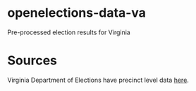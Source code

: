 # openelections-data-va
Pre-processed election results for Virginia

# Sources
Virginia Department of Elections have precinct level data
[here](http://historical.elections.virginia.gov/).
